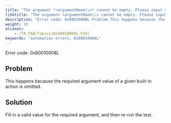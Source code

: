 ```yaml
--- 
title: "The argument *<argumentName\\>* cannot be empty. Please input valid data."
linktitle: "The argument <argumentName\\> cannot be empty. Please input valid data."
description: "Error code: 0x80010008L Problem This happens because the required argument value of a given built-in action is omitted. Solution Fill in a valid value for the required argument, and then re-run the ..."
weight: 19
aliases: 
    - /TA_FAQ/Topics/0x80010008L.html
keywords: "automation errors, 0x80010008L"
---
```


Error code: 0x80010008L

## Problem

This happens because the required argument value of a given built-in action is omitted.

## Solution

Fill in a valid value for the required argument, and then re-run the test.




